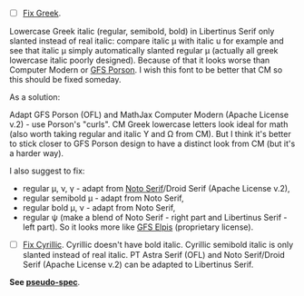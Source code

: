* [ ] [Fix Greek](https://github.com/khaledhosny/libertinus/issues/132).

Lowercase Greek italic (regular, semibold, bold) in Libertinus Serif only slanted instead of real italic: compare italic μ with italic u for example and see that italic μ simply automatically slanted regular μ (actually all greek lowercase italic poorly designed). Because of that it looks worse than Computer Modern or [GFS Porson](https://fontlibrary.org/en/font/gfs-porson). I wish this font to be better that CM so this should be fixed someday.

As a solution:

Adapt GFS Porson (OFL) and MathJax Computer Modern (Apache License v.2) - use Porson's "curls". CM Greek lowercase letters look ideal for math (also worth taking regular and italic Υ and Ω from CM). But I think it's better to stick closer to GFS Porson design to have a distinct look from CM (but it's a harder way).

I also suggest to fix: 
* regular μ, ν, γ - adapt from [Noto Serif](https://fonts.google.com/specimen/Noto+Serif)/Droid Serif (Apache License v.2),
* regular semibold μ - adapt from Noto Serif,
* regular bold μ, ν - adapt from Noto Serif,
* regular ψ (make a blend of Noto Serif - right part and Libertinus Serif - left part). So it looks more like [GFS Elpis](https://fontlibrary.org/en/font/gfs-elpis) (proprietary license).

* [ ] [Fix Cyrillic](https://github.com/khaledhosny/libertinus/issues/74). Cyrillic doesn't have bold italic. Cyrillic semibold italic is only slanted instead of real italic. PT Astra Serif (OFL) and Noto Serif/Droid Serif (Apache License v.2) can be adapted to Libertinus Serif.


**See [pseudo-spec](libertinus_serif_spec.docx)**.
